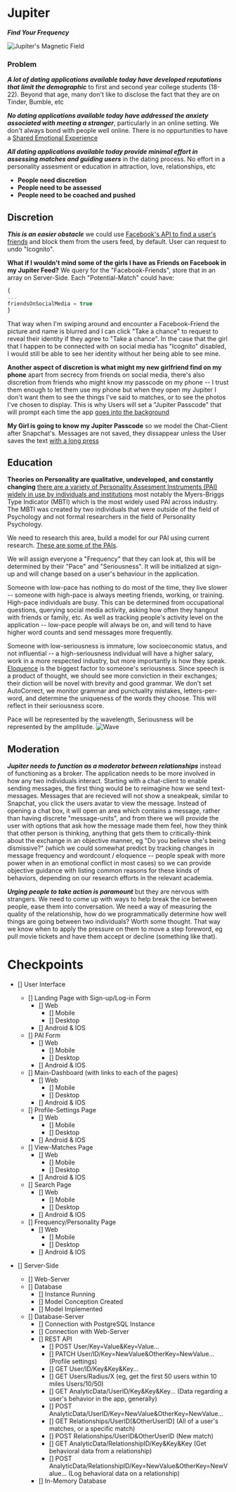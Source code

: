 #    Jupiter
  _**Find Your Frequency**_

![Jupiter's Magnetic Field](https://www.spaceanswers.com/wp-content/uploads/2014/06/Thumb.jpg)



### Problem

_**A lot of dating applications available today have developed reputations that limit the demographic**_ to first and second year college students (18-22). Beyond that age, many don't like to disclose the fact that they are on Tinder, Bumble, etc

_**No dating applications available today have addressed the anxiety associated with meeting a stranger**_, particularly in an online setting. We don't always bond with people well online. There is no oppurtunities to have a [Shared Emotional Experience](https://en.wikipedia.org/wiki/Social_sharing_of_emotions#Effect_on_relationships)

_**All dating applications available today provide minimal effort in assessing matches and guiding users**_ in the dating process. No effort in a personality assesment or education in attraction, love, relationships, etc

* **People need discretion**
* **People need to be assessed**
* **People need to be coached and pushed**


## Discretion
**_This is an easier obstacle_** we could use [Facebook's API to find a user's friends](https://developers.facebook.com/docs/graph-api/reference/user/friends/) and block them from the users feed, by default. User can request to undo "Icognito".

**What if I wouldn't mind some of the girls I have as Friends on Facebook in my Jupiter Feed?** We query for the "Facebook-Friends", store that in an array on Server-Side. Each "Potential-Match" could have:
```javascript
{
...
friendsOnSocialMedia = true
}
```
That way when I'm swiping around and encounter a Facebook-Friend the picture and name is blurred and I can click "Take a chance" to request to reveal their identity if they agree to "Take a chance". In the case that the girl that I happen to be connected with on social media has "Icognito" disabled, I would still be able to see her identity without her being able to see mine.

**Another aspect of discretion is what might my new girlfriend find on my phone** apart from secrecy from friends on social media, there's also discretion from friends who might know my passcode on my phone -- I trust them enough to let them use my phone but when they open my Jupiter I don't want them to see the things I've said to matches, or to see the photos I've chosen to display. This is why Users will set a "Jupiter Passcode" that will prompt each time the app [goes into the background](https://facebook.github.io/react-native/docs/appstate)

**My Girl is going to know my Jupiter Passcode** so we model the Chat-Client after Snapchat's. Messages are not saved, they dissappear unless the User saves the text [with a long press](https://reactnativecode.com/add-onlongpress-on-button-example/)



## Education

**Theories on Personality are qualitative, undeveloped, and constantly changing** [there are a variety of Personality Assesment Instruments (PAI) widely in use by individuals and institutions](https://courses.lumenlearning.com/boundless-psychology/chapter/assessing-personality/) most notably the Myers-Briggs Type Indicator (MBTI) which is the most widely used PAI across industry. The MBTI was created by two individuals that were outside of the field of Psychology and not formal researchers in the field of Personality Psychology.

We need to research this area, build a model for our PAI using current research. [These are some of the PAIs](https://courses.lumenlearning.com/boundless-psychology/chapter/assessing-personality/).

We will assign everyone a "Frequency" that they can look at, this will be determined by their "Pace" and "Seriousness". It will be initialized at sign-up and will change based on a user's behaviour in the application.

Someone with low-pace has nothing to do most of the time, they live slower -- someone with high-pace is always meeting friends, working, or training. High-pace individuals are busy. This can be determined from occupational questions, querying social media activity, asking how often they hangout with friends or family, etc. As well as tracking people's activity level on the application -- low-pace people will always be on, and will tend to have higher word counts and send messages more frequently.

Someone with low-seriousness is immature, low socioeconomic status, and not influential -- a high-seriousness individual will have a higher salary, work in a more respected industry, but more importantly is how they speak. [Eloquence](https://en.wikipedia.org/wiki/Eloquence) is the biggest factor to someone's seriousness. Since speech is a product of thought, we should see more conviction in their exchanges; their diction will be novel with brevity and good grammar. We don't set AutoCorrect, we monitor grammar and punctuality mistakes, letters-per-word, and determine the uniqueness of the words they choose. This will reflect in their seriousness score.

Pace will be represented by the wavelength, Seriousness will be represented by the amplitude.
![Wave](http://www.sengpielaudio.com/WavesSinusodialTimeDistance.gif)


## Moderation
_**Jupiter needs to function as a moderator between relationships**_ instead of functioning as a broker. The application needs to be more involved in how any two individuals interact. Starting with a chat-client to enable sending messages, the first thing would be to reimagine how we send text-messages. Messages that are recieved will not show a sneakpeak, similar to Snapchat, you click the users avatar to view the message. Instead of opening a chat box, it will open an area which contains a message, rather than having discrete "message-units", and from there we will provide the user with options that ask how the message made them feel, how they think that other person is thinking, anything that gets them to critically-think about the exchange in an objective manner, eg "Do you believe she's being dismissive?" (which we could somewhat predict by tracking changes in message frequency and wordcount / eloquence -- people speak with more power when in an emotional conflict in most cases) so we can provide objective guidance with listing common reasons for these kinds of behaviors, depending on our research efforts in the relevant academia.

_**Urging people to take action is paramount**_ but they are nervous with strangers. We need to come up with ways to help break the ice between people, ease them into conversation. We need a way of measuring the quality of the relationship, how do we programmatically determine how well things are going between two individuals? Worth some thought. That way we know when to apply the pressure on them to move a step foreword, eg pull movie tickets and have them accept or decline (something like that).

# Checkpoints
- [] User Interface
  - [] Landing Page with Sign-up/Log-in Form
    - [] Web
      - [] Mobile
      - [] Desktop
    - [] Android & IOS
  - [] PAI Form
    - [] Web
      - [] Mobile
      - [] Desktop
    - [] Android & IOS
  - [] Main-Dashboard (with links to each of the pages)
    - [] Web
      - [] Mobile
      - [] Desktop
    - [] Android & IOS
  - [] Profile-Settings Page
    - [] Web
      - [] Mobile
      - [] Desktop
    - [] Android & IOS
  - [] View-Matches Page
    - [] Web
      - [] Mobile
      - [] Desktop
    - [] Android & IOS
  - [] Search Page
    - [] Web
      - [] Mobile
      - [] Desktop
    - [] Android & IOS
  - [] Frequency/Personality Page
    - [] Web
      - [] Mobile
      - [] Desktop
    - [] Android & IOS
  
- [] Server-Side
  - [] Web-Server
  - [] Database
    - [] Instance Running
    - [] Model Conception Created
    - [] Model Implemented
  - [] Database-Server
    - [] Connection with PostgreSQL Instance
    - [] Connection with Web-Server
    - [] REST API
      - [] POST User/Key=Value&Key=Value...
      - [] PATCH User/ID/Key=NewValue&OtherKey=NewValue... (Profile settings)
      - [] GET User/ID/Key&Key&Key...
      - [] GET Users/Radius/X (eg, get the first 50 users within 10 miles Users/10/50)
      - [] GET AnalyticData/UserID/Key&Key&Key... (Data regarding a user's behavior in the app, generally)
      - [] POST AnalyticData/UserID/Key=NewValue&OtherKey=NewValue...
      - [] GET Relationships/UserID[&OtherUserID] (All of a user's matches, or a specific match)
      - [] POST Relationships/UserID&OtherUserID (New match)
      - [] GET AnalyticData/RelationshipID/Key&Key&Key (Get behavioral data from a relationship)
      - [] POST AnalyticData/RelationshipID/Key=NewValue&OtherKey=NewValue... (Log behavioral data on a relationship)
    - [] In-Memory Database
  
